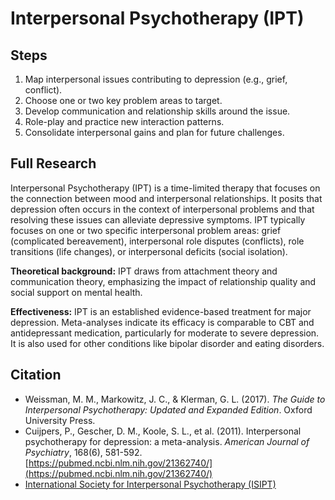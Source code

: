 # Interpersonal Psychotherapy (IPT)

## Steps

1.  Map interpersonal issues contributing to depression (e.g., grief, conflict).
2.  Choose one or two key problem areas to target.
3.  Develop communication and relationship skills around the issue.
4.  Role-play and practice new interaction patterns.
5.  Consolidate interpersonal gains and plan for future challenges.

## Full Research

Interpersonal Psychotherapy (IPT) is a time-limited therapy that focuses on the connection between mood and interpersonal relationships. It posits that depression often occurs in the context of interpersonal problems and that resolving these issues can alleviate depressive symptoms. IPT typically focuses on one or two specific interpersonal problem areas: grief (complicated bereavement), interpersonal role disputes (conflicts), role transitions (life changes), or interpersonal deficits (social isolation).

**Theoretical background:** IPT draws from attachment theory and communication theory, emphasizing the impact of relationship quality and social support on mental health.

**Effectiveness:** IPT is an established evidence-based treatment for major depression. Meta-analyses indicate its efficacy is comparable to CBT and antidepressant medication, particularly for moderate to severe depression. It is also used for other conditions like bipolar disorder and eating disorders.

## Citation

- Weissman, M. M., Markowitz, J. C., & Klerman, G. L. (2017). *The Guide to Interpersonal Psychotherapy: Updated and Expanded Edition*. Oxford University Press.
- Cuijpers, P., Gescher, D. M., Koole, S. L., et al. (2011). Interpersonal psychotherapy for depression: a meta-analysis. *American Journal of Psychiatry*, 168(6), 581-592. [https://pubmed.ncbi.nlm.nih.gov/21362740/](https://pubmed.ncbi.nlm.nih.gov/21362740/)
- [International Society for Interpersonal Psychotherapy (ISIPT)](https://interpersonalpsychotherapy.org/) 